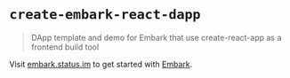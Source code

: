 # `create-embark-react-dapp`

> DApp template and demo for Embark that use create-react-app as a frontend build tool

Visit [embark.status.im](https://embark.status.im/) to get started with
[Embark](https://github.com/embark-framework/embark).
